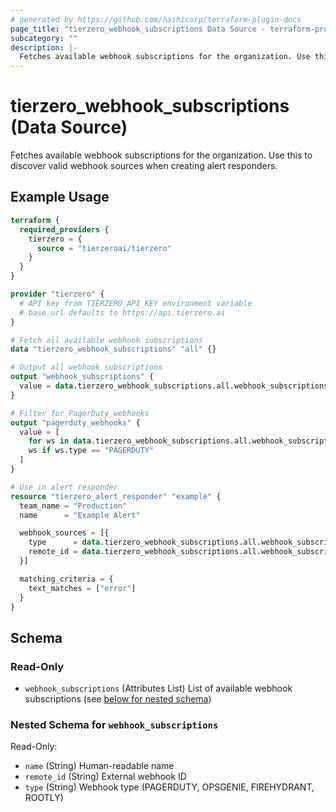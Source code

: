 ```yaml
---
# generated by https://github.com/hashicorp/terraform-plugin-docs
page_title: "tierzero_webhook_subscriptions Data Source - terraform-provider-tierzero"
subcategory: ""
description: |-
  Fetches available webhook subscriptions for the organization. Use this to discover valid webhook sources when creating alert responders.
---
```


# tierzero_webhook_subscriptions (Data Source)

Fetches available webhook subscriptions for the organization. Use this to discover valid webhook sources when creating alert responders.

## Example Usage

```terraform
terraform {
  required_providers {
    tierzero = {
      source = "tierzeroai/tierzero"
    }
  }
}

provider "tierzero" {
  # API key from TIERZERO_API_KEY environment variable
  # base_url defaults to https://api.tierzero.ai
}

# Fetch all available webhook subscriptions
data "tierzero_webhook_subscriptions" "all" {}

# Output all webhook subscriptions
output "webhook_subscriptions" {
  value = data.tierzero_webhook_subscriptions.all.webhook_subscriptions
}

# Filter for PagerDuty webhooks
output "pagerduty_webhooks" {
  value = [
    for ws in data.tierzero_webhook_subscriptions.all.webhook_subscriptions :
    ws if ws.type == "PAGERDUTY"
  ]
}

# Use in alert responder
resource "tierzero_alert_responder" "example" {
  team_name = "Production"
  name      = "Example Alert"

  webhook_sources = [{
    type      = data.tierzero_webhook_subscriptions.all.webhook_subscriptions[0].type
    remote_id = data.tierzero_webhook_subscriptions.all.webhook_subscriptions[0].remote_id
  }]

  matching_criteria = {
    text_matches = ["error"]
  }
}
```

<!-- schema generated by tfplugindocs -->
## Schema

### Read-Only

- `webhook_subscriptions` (Attributes List) List of available webhook subscriptions (see [below for nested schema](#nestedatt--webhook_subscriptions))

<a id="nestedatt--webhook_subscriptions"></a>
### Nested Schema for `webhook_subscriptions`

Read-Only:

- `name` (String) Human-readable name
- `remote_id` (String) External webhook ID
- `type` (String) Webhook type (PAGERDUTY, OPSGENIE, FIREHYDRANT, ROOTLY)
